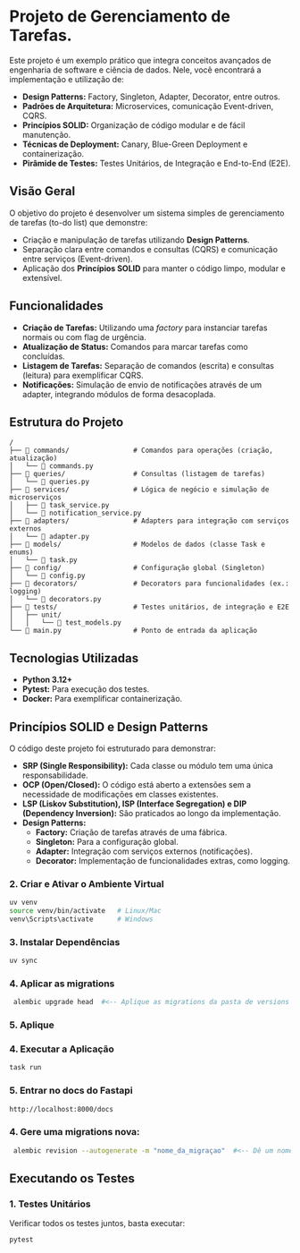 # Projeto de Gerenciamento de Tarefas.

Este projeto é um exemplo prático que integra conceitos avançados de engenharia de software e ciência de dados. Nele, você encontrará a implementação e utilização de:

- **Design Patterns:** Factory, Singleton, Adapter, Decorator, entre outros.
- **Padrões de Arquitetura:** Microservices, comunicação Event-driven, CQRS.
- **Princípios SOLID:** Organização de código modular e de fácil manutenção.
- **Técnicas de Deployment:** Canary, Blue-Green Deployment e containerização.
- **Pirâmide de Testes:** Testes Unitários, de Integração e End-to-End (E2E).

## Visão Geral

O objetivo do projeto é desenvolver um sistema simples de gerenciamento de tarefas (to-do list) que demonstre:
- Criação e manipulação de tarefas utilizando **Design Patterns**.
- Separação clara entre comandos e consultas (CQRS) e comunicação entre serviços (Event-driven).
- Aplicação dos **Princípios SOLID** para manter o código limpo, modular e extensível.

## Funcionalidades

- **Criação de Tarefas:** Utilizando uma *factory* para instanciar tarefas normais ou com flag de urgência.
- **Atualização de Status:** Comandos para marcar tarefas como concluídas.
- **Listagem de Tarefas:** Separação de comandos (escrita) e consultas (leitura) para exemplificar CQRS.
- **Notificações:** Simulação de envio de notificações através de um adapter, integrando módulos de forma desacoplada.

## Estrutura do Projeto

```plaintext
/
├── 📁 commands/                # Comandos para operações (criação, atualização)
│   └── 🐍 commands.py
├── 📁 queries/                 # Consultas (listagem de tarefas)
│   └── 🐍 queries.py
├── 📁 services/                # Lógica de negócio e simulação de microserviços
│   ├── 🐍 task_service.py
│   └── 🐍 notification_service.py
├── 📁 adapters/                # Adapters para integração com serviços externos
│   └── 🐍 adapter.py
├── 📁 models/                  # Modelos de dados (classe Task e enums)
│   └── 🐍 task.py
├── 📁 config/                  # Configuração global (Singleton)
│   └── 🐍 config.py
├── 📁 decorators/              # Decorators para funcionalidades (ex.: logging)
│   └── 🐍 decorators.py
├── 📁 tests/                   # Testes unitários, de integração e E2E
│   ├── unit/
│   │   └── 🐍 test_models.py
└── 🐍 main.py                  # Ponto de entrada da aplicação
```

## Tecnologias Utilizadas

- **Python 3.12+**
- **Pytest:** Para execução dos testes.
- **Docker:** Para exemplificar containerização.


## Princípios SOLID e Design Patterns

O código deste projeto foi estruturado para demonstrar:

- **SRP (Single Responsibility):** Cada classe ou módulo tem uma única responsabilidade.
- **OCP (Open/Closed):** O código está aberto a extensões sem a necessidade de modificações em classes existentes.
- **LSP (Liskov Substitution), ISP (Interface Segregation) e DIP (Dependency Inversion):** São praticados ao longo da implementação.
- **Design Patterns:**  
  - **Factory:** Criação de tarefas através de uma fábrica.
  - **Singleton:** Para a configuração global.
  - **Adapter:** Integração com serviços externos (notificações).
  - **Decorator:** Implementação de funcionalidades extras, como logging.



### 2. Criar e Ativar o Ambiente Virtual

```bash
uv venv
source venv/bin/activate   # Linux/Mac
venv\Scripts\activate      # Windows
```

### 3. Instalar Dependências

```bash
uv sync
```

### 4. Aplicar as migrations

```bash
 alembic upgrade head  #<-- Aplique as migrations da pasta de versions
```

### 5. Aplique 

### 4. Executar a Aplicação

```bash
task run
```


### 5. Entrar no docs do Fastapi

```bash
http://localhost:8000/docs
```

### 4. Gere uma migrations nova:

```bash
 alembic revision --autogenerate -m "nome_da_migraçao"  #<-- Dê um nome para a migrations
```

## Executando os Testes

### 1. Testes Unitários

Verificar todos os testes juntos, basta executar:
```bash
pytest
```
